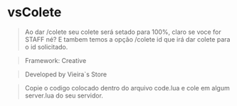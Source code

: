 # vsColete

> Ao dar /colete seu colete será setado para 100%, claro se voce for STAFF né? E tambem temos a opção /colete id que irá dar colete para o id solicitado.

> Framework: Creative

> Developed by Vieira`s Store

> Copie o codigo colocado dentro do arquivo code.lua e cole em algum server.lua do seu servidor.
